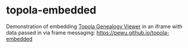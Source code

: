 # topola-embedded
Demonstration of embedding [Topola Genealogy Viewer](https://github.com/PeWu/topola-viewer) in an iframe with data passed in via frame messaging: https://pewu.github.io/topola-embedded
